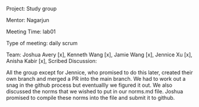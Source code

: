 

Project: Study group

Mentor: Nagarjun

Meeting Time: lab01

Type of meeting: daily scrum

Team: Joshua Avery [x], Kenneth Wang [x], Jamie Wang [x], Jennice Xu [x], Anisha Kabir [x], Scribed Discussion:

All the group except for Jennice, who promised to do this later, created their own branch and merged a PR into the main branch. We had to work out a snag in the
github process but eventuallly we figured it out. We also discussed the norms that we wished to put in our norms.md file. Joshua promised to compile these norms 
into the file and submit it to github.
